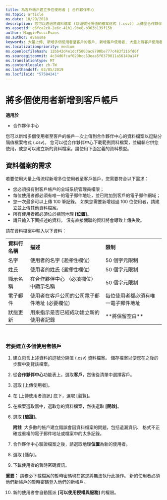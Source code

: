 ```yaml
---
title: 為客戶帳戶建立多位使用者 | 合作夥伴中心
ms.topic: article
ms.date: 10/29/2018
description: 您可以透過將資料檔案 (以逗號分隔值的檔案格式 (.csv)) 上傳至合作夥伴中心，來一次新增多位使用者至客戶帳戶。
ms.assetid: c6fca2c0-2e6c-41b1-9be8-b363b139f15b
author: MaggiePucciEvans
ms.author: evansma
keywords: 大量上傳, 新增多個使用者至客戶的帳戶, 新增客戶使用者, 大量上傳客戶使用者, 客戶帳戶, 客戶使用者, 使用者
ms.localizationpriority: medium
ms.openlocfilehash: 12bb42d4e1dcf5003ac8790be777c483f216fd6f
ms.sourcegitcommit: 4c34d6fcaf020bcc53eaa5f0379011a56149a14f
ms.translationtype: MT
ms.contentlocale: zh-TW
ms.lasthandoff: 03/05/2019
ms.locfileid: "57584241"
---
```

# <a name="add-multiple-users-to-a-customer-account"></a>將多個使用者新增到客戶帳戶

**適用於**

-  合作夥伴中心

您可以新增多個使用者至客戶的帳戶一次上傳到合作夥伴中心的資料檔案以逗點分隔值檔案格式 (.csv)。 您可以從合作夥伴中心下載範例資料檔案，並編輯它供您使用，或您可以建立新的資料檔案，請使用下面定義的資料模型。

## <a href="" id="creatingtheimportcsvfile"></a>資料檔案的需求


若要使用大量上傳流程新增多位使用者至客戶帳戶，您需要符合以下需求：

-   您必須擁有對客戶帳戶的全域系統管理員權限；
-   每位使用者都必須有唯一的電子郵件地址，並已附加到客戶的電子郵件網域；
-   您一次最多可以上傳 100 筆記錄。 如果您需要新增超過 100 位使用者，請建立並上傳其他資料檔案。
-   所有使用者都必須位於相同地理 **\[位置\]**。
-   請只輸入下面描述的資料。 沒有直接關聯的資料將會導致上傳失敗。

請在資料檔案中輸入以下資料：

|                 |                                                                              |                                            |
|-----------------|------------------------------------------------------------------------------|--------------------------------------------|
| **資料行名稱** | **描述**                                                              | **限制**                             |
| 名字      | 使用者的名字 (選擇性欄位)                                           | 50 個字元限制                         |
| 姓氏       | 使用者的姓氏 (選擇性欄位)                                            | 50 個字元限制                         |
| 顯示名稱    | 在合作夥伴中心 （必填欄位） 中顯示名稱                            | 50 個字元限制                         |
| 電子郵件           | 使用者在客戶公司的公司電子郵件地址 (必要欄位)           | 每位使用者都必須有唯一電子郵件地址 |
| 狀態更新   | 用來指示是否已經成功建立新的使用者記錄 | \*\*將保留空白\*\*                        |

 

### <a href="" id="createmultipleuseraccounts"></a>若要建立多個使用者帳戶

<a href="" id="creatingtheaccounts"></a>
1.  建立包含上述資料的逗號分隔值 (.csv) 資料檔案。 儲存檔案以便您在之後的步驟中瀏覽該檔案。
2.  從**合作夥伴中心**功能表上，選取**客戶**，然後從清單中選擇客戶。
3.  選取 \[上傳使用者\]。
4.  在 \[上傳使用者資訊\] 底下，選取 \[瀏覽\]。
5.  在檔案選取器中，選取您的資料檔案，然後選取 **\[開啟\]**。
6.  選取 **\[驗證\]**。

    **附註**  大多數的帳戶建立錯誤會因資料檔案的問題，包括遺漏資訊、 格式不正確或重複的電子郵件地址或檔案中的太多記錄。

7.  合作夥伴中心驗證檔案之後，請選取地理**位置**為新的使用者。
8.  選取 \[儲存\]。
9.  下載使用者的暫時密碼資訊。

**重要：** 請務必下載檔案的暫時密碼現在當您將無法執行此操作。 新的使用者必須他們新帳戶的暫時密碼登入他們的新帳戶。

10. 新的使用者會自動獲派 **\[可以使用授權與服務\]** 的權限。 

 

 



